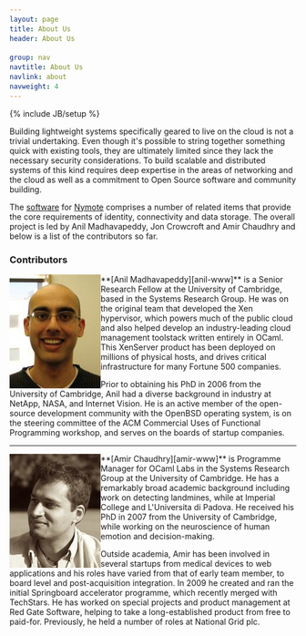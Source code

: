 ```yaml
---
layout: page
title: About Us
header: About Us

group: nav
navtitle: About Us
navlink: about
navweight: 4
---
```

{% include JB/setup %}

Building lightweight systems specifically geared to live on the cloud is not 
a trivial undertaking.  Even though it's possible to string together 
something quick with existing tools, they are ultimately limited since they 
lack the necessary security considerations.  To build scalable and 
distributed systems of this kind requires deep expertise in the areas of 
networking and the cloud as well as a commitment to Open Source software and community building.

The [software](../software) for [Nymote]({{site.production_url}}) comprises 
a number of related items that provide the core requirements of identity, 
connectivity and data storage.  The overall project is led by Anil 
Madhavapeddy, Jon Crowcroft and Amir Chaudhry and below is a list of the 
contributors so far.

<!-- Those are the people who understand what is practicable and how to sensibly construct, test and deploy such products. -->

### Contributors


<img style="float:left;" src="/images/anil.jpg">
**[Anil Madhavapeddy][anil-www]** is a Senior Research Fellow at the 
University of Cambridge, based in the Systems Research Group. He was on the 
original team that developed the Xen hypervisor, which powers much of the 
public cloud and also helped develop an industry-leading cloud management 
toolstack written entirely in OCaml. This XenServer product has been 
deployed on millions of physical hosts, and drives critical infrastructure 
for many Fortune 500 companies.

Prior to obtaining his PhD in 2006 from the University of Cambridge, Anil 
had a diverse background in industry at NetApp, NASA, and Internet Vision. 
He is an active member of the open-source development community with the 
OpenBSD operating system, is on the steering committee of the ACM Commercial 
Uses of Functional Programming workshop, and serves on the boards of startup 
companies. 

----

<img style="float:left;" src="/images/amir.jpg">
**[Amir Chaudhry][amir-www]** is Programme Manager for OCaml Labs in the 
Systems Research Group at the University of Cambridge.  He has a remarkably 
broad academic background including work on detecting landmines, while at 
Imperial College and L'Universita di Padova.  He received his PhD in 2007 
from the University of Cambridge, while working on the
neuroscience of human emotion and decision-making.


Outside academia, Amir has been involved in several startups from medical 
devices to web applications and his roles have varied from that of early 
team member, to board level and post-acquisition integration. 
In 2009 he created and 
ran the initial Springboard accelerator programme, which recently merged 
with TechStars.  He has worked on special projects and product management 
at Red Gate Software, helping to take a long-established product from free 
to paid-for. Previously, he held a number of roles at National Grid plc.



[anil-www]: http://anil.recoil.org
[amir-www]: http://amirchaudhry.com

<!--
## Approach

Lorem ipsum dolor sit amet, consectetur adipisicing elit, sed do eiusmod tempor incididunt ut labore et dolore magna aliqua. Ut enim ad minim veniam, quis nostrud exercitation ullamco laboris nisi ut aliquip ex ea commodo consequat. Duis aute irure dolor in reprehenderit in voluptate velit esse cillum dolore eu fugiat nulla pariatur. Excepteur sint occaecat cupidatat non proident, sunt in culpa qui officia deserunt mollit anim id est laborum
-->

<!--- #### credits

- Jekyll-bootstrap
- GitHub Pages
- Bootswatch theme

-->